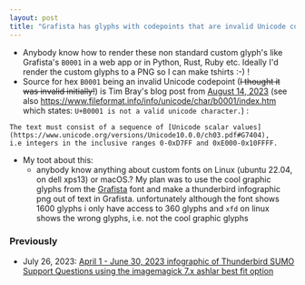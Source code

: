 ```yaml
---
layout: post
title: "Grafista has glyphs with codepoints that are invalid Unicode codepoints e.g. Hex B0001 but which can't be rendered (they render as black boxes) by imagemagick using the pango renderer. Help please!"
---
```

* Anybody know how to render these non standard custom glyph's like Grafista's `B0001` in a web app or in Python, Rust, Ruby etc. Ideally I'd render the custom glyphs to a PNG so I can make tshirts :-) !
* Source for hex `B0001`  being an invalid Unicode codepoint (<del>I thought it was invalid initially!</del>) is Tim Bray's blog post from [August 14, 2023](https://www.tbray.org/ongoing/When/202x/2023/08/14/Unicode-Scalar-Value) (see also https://www.fileformat.info/info/unicode/char/b0001/index.htm which states:  `U+B0001 is not a valid unicode character.`) : 
```
The text must consist of a sequence of [Unicode scalar values]
(https://www.unicode.org/versions/Unicode10.0.0/ch03.pdf#G7404), 
i.e integers in the inclusive ranges 0-0xD7FF and 0xE000-0x10FFFF.
```
* My toot about this:
    * anybody know anything about custom fonts on Linux (ubuntu 22.04, on dell xps13) or macOS.? My plan was to use the cool graphic glyphs from the [Grafista](https://learn.scannerlicker.net/2016/10/06/making-grafista/) font and make a thunderbird infographic  png out of text in Grafista. unfortunately although the font shows 1600 glyphs i only have access to 360 glyphs and `xfd` on linux shows the wrong glyphs, i.e. not the cool graphic glyphs

### Previously

* July 26, 2023: [April 1 - June 30, 2023 infographic of Thunderbird SUMO Support Questions using the imagemagick 7.x ashlar best fit option](http://rolandtanglao.com/2023/07/26/p2-info-graphic-from-thunderbird-sumo-questions-april-june-2023/)        



